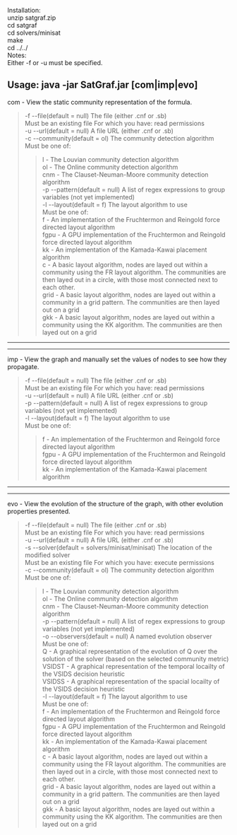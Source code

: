 Installation:   
unzip satgraf.zip   
cd satgraf   
cd solvers/minisat   
make   
cd ../../   
Notes:   
Either -f or -u must be specified.   
    
Usage: java -jar SatGraf.jar [com|imp|evo] <options>   
--------------------------------   
com - View the static community representation of the formula.   
 >-f --file(default = null) The file (either .cnf or .sb)   
 >Must be an existing file For which you have: read permissions   
 >-u --url(default = null) A file URL (either .cnf or .sb)   
 >-c --community(default = ol) The community detection algorithm   
 >Must be one of:    
  >>l - The Louvian community detection algorithm   
  >>ol - The Online community detection algorithm   
  >>cnm - The Clauset-Neuman-Moore community detection algorithm   
 >-p --pattern(default = null) A list of regex expressions to group variables (not yet implemented)   
 >-l --layout(default = f) The layout algorithm to use   
 >Must be one of:    
  >>f - An implementation of the Fruchtermon and Reingold force directed layout algorithm   
  >>fgpu - A GPU implementation of the Fruchtermon and Reingold force directed layout algorithm   
  >>kk - An implementation of the Kamada-Kawai placement algorithm   
  >>c - A basic layout algorithm, nodes are layed out within a community using the FR layout algorithm. The communities are then layed out in a circle, with those most connected next to each other.   
  >>grid - A basic layout algorithm, nodes are layed out within a community in a grid pattern. The communities are then layed out on a grid   
  >>gkk - A basic layout algorithm, nodes are layed out within a community using the KK algorithm. The communities are then layed out on a grid   
 >   
--------------------------------   
--------------------------------   
imp - View the graph and manually set the values of nodes to see how they propagate.   
 >-f --file(default = null) The file (either .cnf or .sb)   
 >Must be an existing file For which you have: read permissions   
 >-u --url(default = null) A file URL (either .cnf or .sb)   
 >-p --pattern(default = null) A list of regex expressions to group variables (not yet implemented)   
 >-l --layout(default = f) The layout algorithm to use   
 >Must be one of:    
  >>f - An implementation of the Fruchtermon and Reingold force directed layout algorithm   
  >>fgpu - A GPU implementation of the Fruchtermon and Reingold force directed layout algorithm   
  >>kk - An implementation of the Kamada-Kawai placement algorithm   
 >   
--------------------------------   
--------------------------------   
evo - View the evolution of the structure of the graph, with other evolution properties presented.   
 >-f --file(default = null) The file (either .cnf or .sb)   
 >Must be an existing file For which you have: read permissions   
 >-u --url(default = null) A file URL (either .cnf or .sb)   
 >-s --solver(default = solvers/minisat/minisat) The location of the modified solver   
 >Must be an existing file For which you have: execute permissions   
 >-c --community(default = ol) The community detection algorithm   
 >Must be one of:    
  >>l - The Louvian community detection algorithm   
  >>ol - The Online community detection algorithm   
  >>cnm - The Clauset-Neuman-Moore community detection algorithm   
 >-p --pattern(default = null) A list of regex expressions to group variables (not yet implemented)   
 >-o --observers(default = null) A named evolution observer   
 >Must be one of:    
  >>Q - A graphical representation of the evolution of Q over the solution of the solver (based on the selected community metric)   
  >>VSIDST - A graphical representation of the temporal locailty of the VSIDS decision heuristic   
  >>VSIDSS - A graphical representation of the spacial locailty of the VSIDS decision heuristic   
 >-l --layout(default = f) The layout algorithm to use   
 >Must be one of:    
  >>f - An implementation of the Fruchtermon and Reingold force directed layout algorithm   
  >>fgpu - A GPU implementation of the Fruchtermon and Reingold force directed layout algorithm   
  >>kk - An implementation of the Kamada-Kawai placement algorithm   
  >>c - A basic layout algorithm, nodes are layed out within a community using the FR layout algorithm. The communities are then layed out in a circle, with those most connected next to each other.   
  >>grid - A basic layout algorithm, nodes are layed out within a community in a grid pattern. The communities are then layed out on a grid   
  >>gkk - A basic layout algorithm, nodes are layed out within a community using the KK algorithm. The communities are then layed out on a grid
